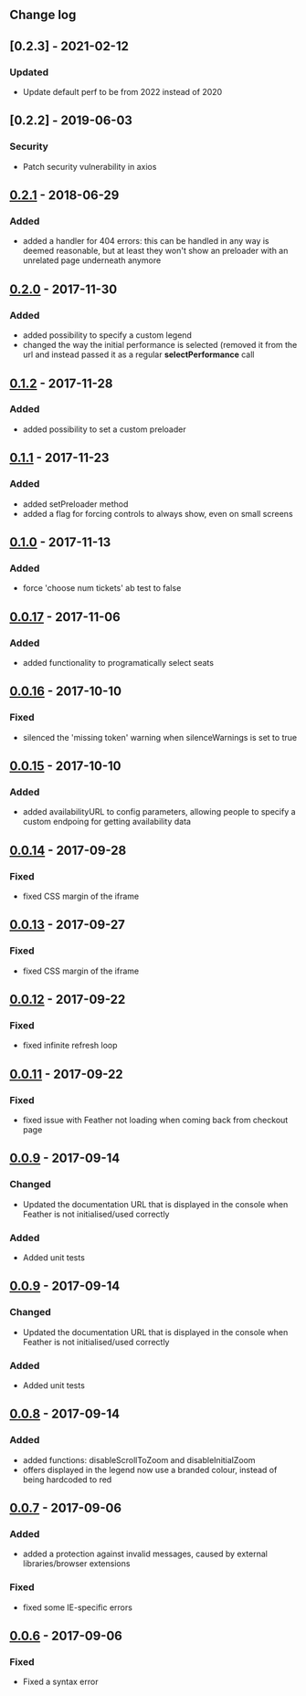## Change log

##  [0.2.3] - 2021-02-12
### Updated
- Update default perf to be from 2022 instead of 2020

##  [0.2.2] - 2019-06-03
### Security
- Patch security vulnerability in axios

##  [0.2.1](https://storage.googleapis.com/ticketswitch/feather/0.2.1/feather.min.js) - 2018-06-29
### Added
- added a handler for 404 errors: this can be handled in any way is deemed reasonable, but at least they won't show an preloader with an unrelated page underneath anymore

##  [0.2.0](https://storage.googleapis.com/ticketswitch/feather/0.2.0/feather.min.js) - 2017-11-30
### Added
- added possibility to specify a custom legend
- changed the way the initial performance is selected (removed it from the url and instead passed it as a regular **selectPerformance** call

##  [0.1.2](https://storage.googleapis.com/ticketswitch/feather/0.1.2/feather.min.js) - 2017-11-28
### Added
- added possibility to set a custom preloader

##  [0.1.1](https://storage.googleapis.com/ticketswitch/feather/0.1.1/feather.min.js) - 2017-11-23
### Added
- added setPreloader method
- added a flag for forcing controls to always show, even on small screens


##  [0.1.0](https://storage.googleapis.com/ticketswitch/feather/0.1.0/feather.min.js) - 2017-11-13
### Added
- force 'choose num tickets' ab test to false


##  [0.0.17](https://storage.googleapis.com/ticketswitch/feather/0.0.17/feather.min.js) - 2017-11-06
### Added
- added functionality to programatically select seats

##  [0.0.16](https://storage.googleapis.com/ticketswitch/feather/0.0.16/feather.min.js) - 2017-10-10
### Fixed
- silenced the 'missing token' warning when silenceWarnings is set to true


##  [0.0.15](https://storage.googleapis.com/ticketswitch/feather/0.0.15/feather.min.js) - 2017-10-10
### Added
- added availabilityURL to config parameters, allowing people to specify a custom endpoing for getting availability data


##  [0.0.14](https://storage.googleapis.com/ticketswitch/feather/0.0.14/feather.min.js) - 2017-09-28
### Fixed
- fixed CSS margin of the iframe


##  [0.0.13](https://storage.googleapis.com/ticketswitch/feather/0.0.13/feather.min.js) - 2017-09-27
### Fixed
- fixed CSS margin of the iframe

##  [0.0.12](https://storage.googleapis.com/ticketswitch/feather/0.0.12/feather.min.js) - 2017-09-22
### Fixed
- fixed infinite refresh loop


##  [0.0.11](https://storage.googleapis.com/ticketswitch/feather/0.0.11/feather.min.js) - 2017-09-22
### Fixed
- fixed issue with Feather not loading when coming back from checkout page


##  [0.0.9](https://storage.googleapis.com/ticketswitch/feather/0.0.9/feather.min.js) - 2017-09-14
### Changed
- Updated the documentation URL that is displayed in the console when Feather is not initialised/used correctly

### Added
- Added unit tests


##  [0.0.9](https://storage.googleapis.com/ticketswitch/feather/0.0.9/feather.min.js) - 2017-09-14
### Changed
- Updated the documentation URL that is displayed in the console when Feather is not initialised/used correctly

### Added
- Added unit tests


##  [0.0.8](https://storage.googleapis.com/ticketswitch/feather/0.0.8/feather.min.js) - 2017-09-14
### Added
- added functions: disableScrollToZoom and disableInitialZoom
- offers displayed in the legend now use a branded colour, instead of being hardcoded to red


##  [0.0.7](https://storage.googleapis.com/ticketswitch/feather/0.0.7/feather.min.js) - 2017-09-06
### Added
- added a protection against invalid messages, caused by external libraries/browser extensions

### Fixed
- fixed some IE-specific errors

##  [0.0.6](https://storage.googleapis.com/ticketswitch/feather/0.0.6/feather.min.js) - 2017-09-06
### Fixed
- Fixed a syntax error
